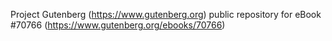 Project Gutenberg (https://www.gutenberg.org) public repository for
eBook #70766 (https://www.gutenberg.org/ebooks/70766)
